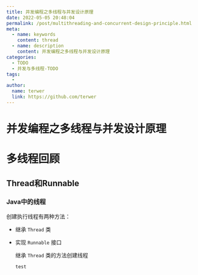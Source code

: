 ```yaml
---
title: 并发编程之多线程与并发设计原理
date: 2022-05-05 20:48:04
permalink: /post/multithreading-and-concurrent-design-principle.html
meta:
  - name: keywords
    content: thread
  - name: description
    content: 并发编程之多线程与并发设计原理
categories:
  - TODO
  - 并发与多线程-TODO
tags:
  - 
author: 
  name: terwer
  link: https://github.com/terwer
---
```

# 并发编程之多线程与并发设计原理

# 多线程回顾

## Thread和Runnable

### Java中的线程

创建执行线程有两种方法：

- 继承 `Thread` 类

- 实现 `Runnable` 接口

  继承 `Thread` 类的方法创建线程

  ```java
  test
  ```